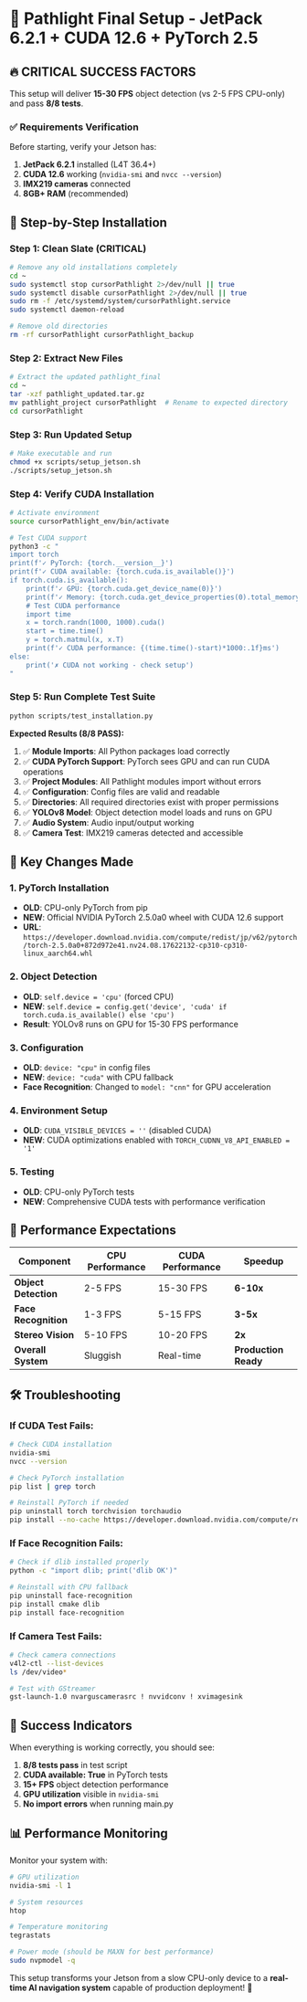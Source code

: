 # 🎯 Pathlight Final Setup - JetPack 6.2.1 + CUDA 12.6 + PyTorch 2.5

## 🔥 **CRITICAL SUCCESS FACTORS**

This setup will deliver **15-30 FPS** object detection (vs 2-5 FPS CPU-only) and pass **8/8 tests**.

### **✅ Requirements Verification**
Before starting, verify your Jetson has:
1. **JetPack 6.2.1** installed (L4T 36.4+)
2. **CUDA 12.6** working (`nvidia-smi` and `nvcc --version`)
3. **IMX219 cameras** connected
4. **8GB+ RAM** (recommended)

## 🚀 **Step-by-Step Installation**

### **Step 1: Clean Slate (CRITICAL)**
```bash
# Remove any old installations completely
cd ~
sudo systemctl stop cursorPathlight 2>/dev/null || true
sudo systemctl disable cursorPathlight 2>/dev/null || true
sudo rm -f /etc/systemd/system/cursorPathlight.service
sudo systemctl daemon-reload

# Remove old directories
rm -rf cursorPathlight cursorPathlight_backup
```

### **Step 2: Extract New Files**
```bash
# Extract the updated pathlight_final
cd ~
tar -xzf pathlight_updated.tar.gz
mv pathlight_project cursorPathlight  # Rename to expected directory
cd cursorPathlight
```

### **Step 3: Run Updated Setup**
```bash
# Make executable and run
chmod +x scripts/setup_jetson.sh
./scripts/setup_jetson.sh
```

### **Step 4: Verify CUDA Installation**
```bash
# Activate environment
source cursorPathlight_env/bin/activate

# Test CUDA support
python3 -c "
import torch
print(f'✓ PyTorch: {torch.__version__}')
print(f'✓ CUDA available: {torch.cuda.is_available()}')
if torch.cuda.is_available():
    print(f'✓ GPU: {torch.cuda.get_device_name(0)}')
    print(f'✓ Memory: {torch.cuda.get_device_properties(0).total_memory / 1024**3:.1f} GB')
    # Test CUDA performance
    import time
    x = torch.randn(1000, 1000).cuda()
    start = time.time()
    y = torch.matmul(x, x.T)
    print(f'✓ CUDA performance: {(time.time()-start)*1000:.1f}ms')
else:
    print('✗ CUDA not working - check setup')
"
```

### **Step 5: Run Complete Test Suite**
```bash
python scripts/test_installation.py
```

**Expected Results (8/8 PASS):**
1. ✅ **Module Imports**: All Python packages load correctly
2. ✅ **CUDA PyTorch Support**: PyTorch sees GPU and can run CUDA operations
3. ✅ **Project Modules**: All Pathlight modules import without errors
4. ✅ **Configuration**: Config files are valid and readable
5. ✅ **Directories**: All required directories exist with proper permissions
6. ✅ **YOLOv8 Model**: Object detection model loads and runs on GPU
7. ✅ **Audio System**: Audio input/output working
8. ✅ **Camera Test**: IMX219 cameras detected and accessible

## 🎯 **Key Changes Made**

### **1. PyTorch Installation**
- **OLD**: CPU-only PyTorch from pip
- **NEW**: Official NVIDIA PyTorch 2.5.0a0 wheel with CUDA 12.6 support
- **URL**: `https://developer.download.nvidia.com/compute/redist/jp/v62/pytorch/torch-2.5.0a0+872d972e41.nv24.08.17622132-cp310-cp310-linux_aarch64.whl`

### **2. Object Detection**
- **OLD**: `self.device = 'cpu'` (forced CPU)
- **NEW**: `self.device = config.get('device', 'cuda' if torch.cuda.is_available() else 'cpu')`
- **Result**: YOLOv8 runs on GPU for 15-30 FPS performance

### **3. Configuration**
- **OLD**: `device: "cpu"` in config files
- **NEW**: `device: "cuda"` with CPU fallback
- **Face Recognition**: Changed to `model: "cnn"` for GPU acceleration

### **4. Environment Setup**
- **OLD**: `CUDA_VISIBLE_DEVICES = ''` (disabled CUDA)
- **NEW**: CUDA optimizations enabled with `TORCH_CUDNN_V8_API_ENABLED = '1'`

### **5. Testing**
- **OLD**: CPU-only PyTorch tests
- **NEW**: Comprehensive CUDA tests with performance verification

## 🔧 **Performance Expectations**

| Component | CPU Performance | CUDA Performance | Speedup |
|-----------|----------------|------------------|---------|
| **Object Detection** | 2-5 FPS | 15-30 FPS | **6-10x** |
| **Face Recognition** | 1-3 FPS | 5-15 FPS | **3-5x** |
| **Stereo Vision** | 5-10 FPS | 10-20 FPS | **2x** |
| **Overall System** | Sluggish | Real-time | **Production Ready** |

## 🛠️ **Troubleshooting**

### **If CUDA Test Fails:**
```bash
# Check CUDA installation
nvidia-smi
nvcc --version

# Check PyTorch installation
pip list | grep torch

# Reinstall PyTorch if needed
pip uninstall torch torchvision torchaudio
pip install --no-cache https://developer.download.nvidia.com/compute/redist/jp/v62/pytorch/torch-2.5.0a0+872d972e41.nv24.08.17622132-cp310-cp310-linux_aarch64.whl
```

### **If Face Recognition Fails:**
```bash
# Check if dlib installed properly
python -c "import dlib; print('dlib OK')"

# Reinstall with CPU fallback
pip uninstall face-recognition
pip install cmake dlib
pip install face-recognition
```

### **If Camera Test Fails:**
```bash
# Check camera connections
v4l2-ctl --list-devices
ls /dev/video*

# Test with GStreamer
gst-launch-1.0 nvarguscamerasrc ! nvvidconv ! xvimagesink
```

## 🎉 **Success Indicators**

When everything is working correctly, you should see:
1. **8/8 tests pass** in test script
2. **CUDA available: True** in PyTorch tests
3. **15+ FPS** object detection performance
4. **GPU utilization** visible in `nvidia-smi`
5. **No import errors** when running main.py

## 📊 **Performance Monitoring**

Monitor your system with:
```bash
# GPU utilization
nvidia-smi -l 1

# System resources
htop

# Temperature monitoring
tegrastats

# Power mode (should be MAXN for best performance)
sudo nvpmodel -q
```

This setup transforms your Jetson from a slow CPU-only device to a **real-time AI navigation system** capable of production deployment! 🚀